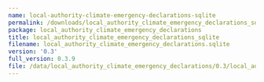 ```yaml
---
name: local-authority-climate-emergency-declarations-sqlite
permalink: /downloads/local_authority_climate_emergency_declarations_sqlite/0_3
package: local_authority_climate_emergency_declarations
title: local_authority_climate_emergency_declarations_sqlite
filename: local_authority_climate_emergency_declarations.sqlite
version: '0.3'
full_version: 0.3.9
file: /data/local_authority_climate_emergency_declarations/0.3/local_authority_climate_emergency_declarations.sqlite
---
```


